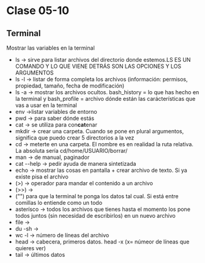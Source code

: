 # Clase **05-10**

## Terminal 
Mostrar las variables en la terminal 
- ls &rarr; sirve para listar archivos del directorio donde estemos.LS ES UN COMANDO Y LO QUE VIENE DETRÁS SON LAS OPCIONES Y LOS ARGUMENTOS
- ls -l &rarr; listar de forma completa los archivos (información: permisos, propiedad, tamaño, fecha de modificación)
- ls -a &rarr; mostrar los archivos ocultos. bash_history = lo que has hecho en la terminal y bash_profile = archivo dónde están las carácterísticas que vas a usar en la terminal
- env &rarr;listar variables de entorno 
- pwd &rarr; para saber dónde estás 
- cat &rarr; se utiliza para con**cat**enar
- mkdir &rarr; crear una carpeta. Cuando se pone en plural argumentos, significa que puedo crear 5 directorios a la vez
- cd &rarr; meterte en una carpeta. El nombre es en realidad la ruta relativa. La absoluta sería cd/home/USUARIO/borrar/
- man &rarr; de manual, paginador 
- cat --help &rarr; pedir ayuda de manera sintetizada 
- echo &rarr; mostrar las cosas en pantalla + crear archivo de texto. Si ya existe pisa el archivo 
- (>) &rarr; operador para mandar el contenido a un archivo  
- (>>) &rarr; 
- ("") para que la terminal te ponga los datos tal cual. Si está entre comillas lo entiende como un todo 
- asterísco &rarr; todos los archivos que tienes hasta el momento los pone todos juntos (sin necesidad de escribirlos) en un nuevo archivo
- file &rarr;
- du -sh &rarr;
- wc -l &rarr; número de líneas del archivo 
- head &rarr; cabecera, primeros datos. head -x (x= númeor de líneas que quieres ver)   
- tail &rarr; últimos datos 
